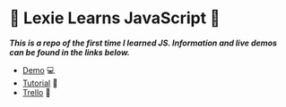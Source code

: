 # 🎉 Lexie Learns JavaScript 🎉

***This is a repo of the first time I learned JS. Information and live demos can be found in the links below.***

 - [Demo](https://lexiewh.github.io/js-tutorial/) 💻
 - [Tutorial](https://scotch.io/courses/getting-started-with-javascript-for-web-development) 📝
 - [Trello](https://trello.com/b/VRe2tYtb/learn-js) 📍
